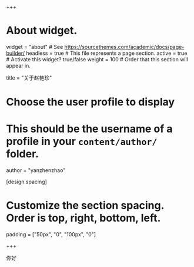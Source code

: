 +++
# About widget.
widget = "about"  # See https://sourcethemes.com/academic/docs/page-builder/
headless = true  # This file represents a page section.
active = true  # Activate this widget? true/false
weight = 100  # Order that this section will appear in.

title = "关于赵艳珍"

# Choose the user profile to display
# This should be the username of a profile in your `content/author/` folder.
author = "yanzhenzhao"

[design.spacing]
  # Customize the section spacing. Order is top, right, bottom, left.
  padding = ["50px", "0", "100px", "0"]

+++

你好